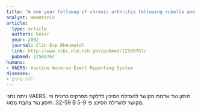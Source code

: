 ```yaml
---
title: "A one year followup of chronic arthritis following rubella and hepatitis B vaccination based upon analysis of the Vaccine Adverse Events Reporting System (VAERS) database"
analyst: amantonio
article:
  type: article
  authors: Geier
  year: 2002
  journal: Clin Exp Rheumatol
  link: http://www.ncbi.nlm.nih.gov/pubmed/12508767/
  pubmed: 12508767
humans:
- VAERS: Vaccine Adverse Event Reporting System
diseases:
- דלקת פרקים
---
```


ניתח נתני VAERS. חיסון נגד אדמת מקושר להגדלת הסיכון לדלקת מפרקים כרונית פי 32-59. חיסון נגד צהבת מסוג B מקושר להגדלת הסיכון פי 5-9.
